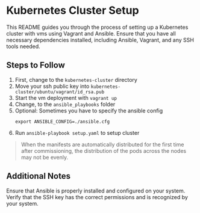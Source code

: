 # Kubernetes Cluster Setup

This README guides you through the process of setting up a Kubernetes cluster with vms using Vagrant and Ansible. Ensure that you have all necessary dependencies installed, including Ansible, Vagrant, and any SSH tools needed.

## Steps to Follow

1. First, change to the `kubernetes-cluster` directory
2. Move your ssh public key into `kubernetes-cluster/ubuntu/vagrant/id_rsa.pub`
3. Start the vm deployment with `vagrant up`
4. Change, to the `ansible_playbooks` folder
5. Optional: Sometimes you have to specify the ansible config
    ```shell
    export ANSIBLE_CONFIG=./ansible.cfg
    ```
6. Run `ansible-playbook setup.yaml` to setup cluster

> When the manifests are automatically distributed for the first time after commissioning, the distribution of the pods across the nodes may not be evenly.

## Additional Notes
Ensure that Ansible is properly installed and configured on your system.
Verify that the SSH key has the correct permissions and is recognized by your system.